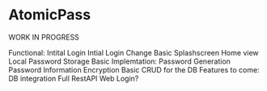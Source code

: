 # AtomicPass
WORK IN PROGRESS

Functional:
  Intital Login
  Intial Login Change
  Basic Splashscreen
  Home view
  Local Password Storage
Basic Implemtation:
  Password Generation
  Password Information Encryption
  Basic CRUD for the DB
Features to come:
  DB integration
  Full RestAPI
  Web Login?
  
  
